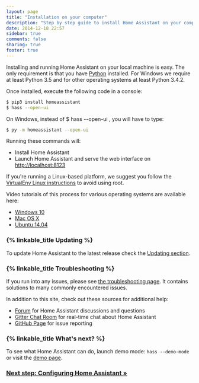 ```yaml
---
layout: page
title: "Installation on your computer"
description: "Step by step guide to install Home Assistant on your computer."
date: 2014-12-18 22:57
sidebar: true
comments: false
sharing: true
footer: true
---
```


Installing and running Home Assistant on your local machine is easy. The only requirement is that you have [Python](https://www.python.org/downloads/) installed. For Windows we require at least Python 3.5 and for other operating systems at least Python 3.4.2.

Once installed, execute the following code in a console:

```bash
$ pip3 install homeassistant
$ hass --open-ui
```
On Windows, instead of $ hass --open-ui , you will have to type:

```bash
$ py -m homeassistant --open-ui
```

Running these commands will:

 - Install Home Assistant
 - Launch Home Assistant and serve the web interface on [http://localhost:8123](http://localhost:8123)

If you're running a Linux-based platform, we suggest you follow the [VirtualEnv Linux instructions][virtualenv] to avoid using root.

Video tutorials of this process for various operating systems are available here:

 - [Windows 10](https://www.youtube.com/watch?v=X27eVvuqwnY)
 - [Mac OS X](https://www.youtube.com/watch?v=hej6ipN86ls)
 - [Ubuntu 14.04](https://www.youtube.com/watch?v=SXaAG1lGNH0)

### {% linkable_title Updating %}

To update Home Assistant to the latest release check the [Updating section](/getting-started/updating/).

### {% linkable_title Troubleshooting %}

If you run into any issues, please see [the troubleshooting page](/getting-started/troubleshooting/). It contains solutions to many commonly encountered issues.

In addition to this site, check out these sources for additional help:

 - [Forum](https://community.home-assistant.io) for Home Assistant discussions and questions
 - [Gitter Chat Room](https://gitter.im/home-assistant/home-assistant) for real-time chat about Home Assistant
 - [GitHub Page](https://github.com/home-assistant/home-assistant/issues) for issue reporting

### {% linkable_title What's next? %}

To see what Home Assistant can do, launch demo mode: `hass --demo-mode` or visit the [demo page](/demo).

### [Next step: Configuring Home Assistant &raquo;](/getting-started/configuration/)

[virtualenv]: /getting-started/installation-virtualenv/

